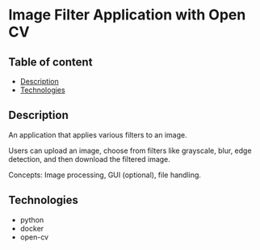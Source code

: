 # Image Filter Application with Open CV

## Table of content

- [Description](#description)
- [Technologies](#technologies)

## Description

An application that applies various filters to an image.

Users can upload an image, choose from filters like grayscale, blur, edge detection, and then download the filtered image.

Concepts: Image processing, GUI (optional), file handling.

## Technologies

- python
- docker
- open-cv
